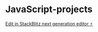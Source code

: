 # JavaScript-projects

[Edit in StackBlitz next generation editor ⚡️](https://stackblitz.com/~/github.com/itsalifarrukh/JavaScript-projects)